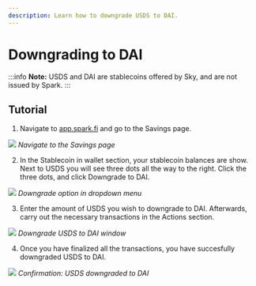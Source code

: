 ```yaml
---
description: Learn how to downgrade USDS to DAI.
---
```


# Downgrading to DAI

:::info
**Note:** USDS and DAI are stablecoins offered by Sky, and are not issued by Spark.
:::

## Tutorial

1. Navigate to [app.spark.fi](http://app.spark.fi) and go to the Savings page.

![](/assets/savings-nav.png)
*Navigate to the Savings page*

2. In the Stablecoin in wallet section, your stablecoin balances are show. Next to USDS you will see three dots all the way to the right. Click the three dots, and click Downgrade to DAI.

![](/assets/upgrade-8.png)
*Downgrade option in dropdown menu*

3. Enter the amount of USDS you wish to downgrade to DAI. Afterwards, carry out the necessary transactions in the Actions section.

![](/assets/upgrade-9.png)
*Downgrade USDS to DAI window*

4. Once you have finalized all the transactions, you have succesfully downgraded USDS to DAI.

![](/assets/upgrade-10.png)
*Confirmation: USDS downgraded to DAI*
